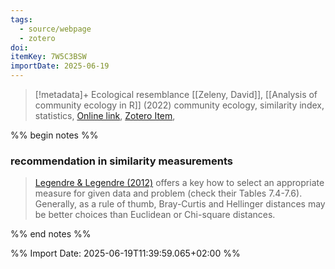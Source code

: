 ```yaml
---
tags:
  - source/webpage
  - zotero
doi: 
itemKey: 7W5C3BSW
importDate: 2025-06-19
---
```

>[!metadata]+
> Ecological resemblance
> [[Zeleny, David]], 
> [[Analysis of community ecology in R]] (2022)
> community ecology, similarity index, statistics, 
> [Online link](https://www.davidzeleny.net/anadat-r/doku.php/en:similarity), [Zotero Item](zotero://select/library/items/7W5C3BSW),

%% begin notes %%
### recommendation in similarity measurements
>[Legendre & Legendre (2012)](https://www.davidzeleny.net/anadat-r/doku.php/en:references "en:references") offers a key how to select an appropriate measure for given data and problem (check their Tables 7.4-7.6). Generally, as a rule of thumb, Bray-Curtis and Hellinger distances may be better choices than Euclidean or Chi-square distances.

%% end notes %%

%% Import Date: 2025-06-19T11:39:59.065+02:00 %%
